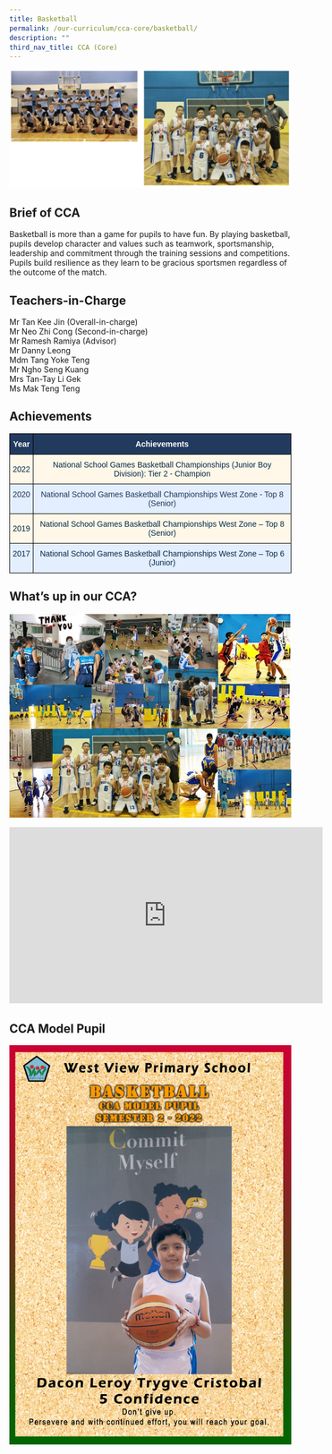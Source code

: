 ```yaml
---
title: Basketball
permalink: /our-curriculum/cca-core/basketball/
description: ""
third_nav_title: CCA (Core)
---
```

![Basketball](/images/Basketball.jpg)

Brief of CCA
------------

Basketball is more than a game for pupils to have fun. By playing basketball, pupils develop character and values such as teamwork, sportsmanship, leadership and commitment through the training sessions and competitions. Pupils build resilience as they learn to be gracious sportsmen regardless of the outcome of the match.

Teachers-in-Charge
------------------

Mr Tan Kee Jin (Overall-in-charge) <br>
Mr Neo Zhi Cong (Second-in-charge) <br>
Mr Ramesh Ramiya (Advisor) <br>
Mr Danny Leong <br>
Mdm Tang Yoke Teng <br>
Mr Ngho Seng Kuang <br>
Mrs Tan-Tay Li Gek <br>
Ms Mak Teng Teng

Achievements
------------

<style type="text/css">
.tg  {border-collapse:collapse;border-spacing:0;}
.tg td{border-color:black;border-style:solid;border-width:1px;font-family:Arial, sans-serif;font-size:14px;
  overflow:hidden;padding:10px 5px;word-break:normal;}
.tg th{border-color:black;border-style:solid;border-width:1px;font-family:Arial, sans-serif;font-size:14px;
  font-weight:normal;overflow:hidden;padding:10px 5px;word-break:normal;}
.tg .tg-j1qd{background-color:#223A5E;color:#FFF;font-weight:bold;text-align:center;vertical-align:middle}
.tg .tg-mqfk{background-color:#FFF8E8;color:#042847;text-align:center;vertical-align:middle}
.tg .tg-cbeq{background-color:#E3EEFF;color:#1C3458;text-align:center;vertical-align:top}
.tg .tg-wut5{background-color:#E3EEFF;color:#042847;text-align:center;vertical-align:top}
</style>
<table class="tg">
<thead>
  <tr>
    <th class="tg-j1qd"><span style="font-weight:bold;color:#FFF;background-color:#223A5E">Year</span></th>
    <th class="tg-j1qd"><span style="font-weight:bold;color:#FFF;background-color:#223A5E">Achievements</span></th>
  </tr>
</thead>
<tbody>
  <tr>
    <td class="tg-mqfk"><span style="color:#042847;background-color:#FFF8E8">2022</span></td>
    <td class="tg-mqfk"><span style="color:#042847;background-color:#FFF8E8">National School Games Basketball Championships (Junior Boy Division): Tier 2 - Champion</span></td>
  </tr>
  <tr>
    <td class="tg-cbeq">2020</td>
    <td class="tg-cbeq"><span style="font-weight:400;color:#1C3458">National School Games Basketball Championships West Zone - Top 8 (Senior)</span></td>
  </tr>
  <tr>
    <td class="tg-mqfk"><span style="color:#042847;background-color:#FFF8E8">2019</span></td>
    <td class="tg-mqfk"><span style="color:#042847;background-color:#FFF8E8">National School Games Basketball Championships West Zone – Top 8 (Senior)</span></td>
  </tr>
  <tr>
    <td class="tg-wut5"><span style="color:#042847;background-color:#E3EEFF">2017</span><br></td>
    <td class="tg-wut5"><span style="color:#042847;background-color:#E3EEFF">National School Games Basketball Championships West Zone – Top 6 (Junior)</span></td>
  </tr>
</tbody>
</table>

What’s up in our CCA?
---------------------

![Basketball](/images/Photo%203.jpeg)

<center><iframe width="560" height="315" src="https://www.youtube.com/embed/_PMPen3vv5k" title="YouTube video player" frameborder="0" allow="accelerometer; autoplay; clipboard-write; encrypted-media; gyroscope; picture-in-picture" allowfullscreen></iframe></center>

CCA Model Pupil
---------------

![CCA Model Pupil](/images/Basketball.png)